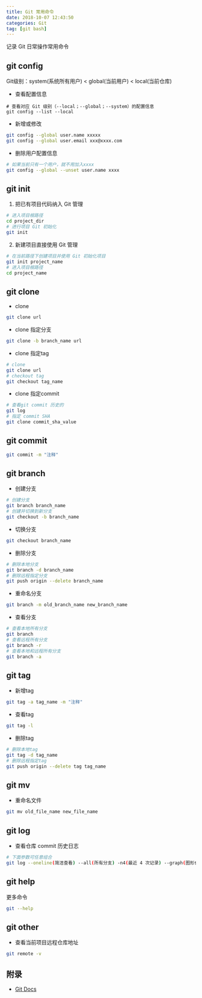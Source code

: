 ```yaml
---
title: Git 常用命令 
date: 2018-10-07 12:43:50
categories: Git
tag: [git bash]
---
```


记录 Git 日常操作常用命令

## git config
Git级别：system(系统所有用户) < global(当前用户) < local(当前仓库)
* 查看配置信息
```
# 查看对应 Git 级别（--local；--global；--system）的配置信息
git config --list --local
```
* 新增或修改
```sh
git config --global user.name xxxxx
git config --global user.email xxx@xxxx.com
```
* 删除用户配置信息
```sh
# 如果当前只有一个用户，就不用加入xxxx
git config --global --unset user.name xxxx
```

## git init
1. 把已有项目代码纳入 Git 管理
```sh
# 进入项目根路径
cd project_dir
# 进行项目 Git 初始化
git init
```
2. 新建项目直接使用 Git 管理
```sh
# 在当前路径下创建项目并使用 Git 初始化项目
git init project_name
# 进入项目根路径
cd project_name
```

## git clone
* clone 
```sh
git clone url
```
* clone 指定分支
```sh
git clone -b branch_name url
```
* clone 指定tag
```sh
# clone 
git clone url
# checkout tag
git checkout tag_name
```
* clone 指定commit
```sh
# 查看git commit 历史的
git log
# 指定 commit SHA
git clone commit_sha_value
```

## git commit
```sh
git commit -m "注释"
```

## git branch
* 创建分支
```sh
# 创建分支
git branch branch_name
# 创建并切换到新分支
git checkout -b branch_name
```
* 切换分支
```sh
git checkout branch_name
```
* 删除分支
```sh
# 删除本地分支
git branch -d branch_name
# 删除远程指定分支
git push origin --delete branch_name
```
* 重命名分支
```sh
git branch -m old_branch_name new_branch_name
```
* 查看分支
```sh
# 查看本地所有分支
git branch
# 查看远程所有分支
git branch -r
# 查看本地和远程所有分支
git branch -a
```

## git tag
* 新增tag
```sh
git tag -a tag_name -m "注释"
```
* 查看tag
```sh
git tag -l
```
* 删除tag
```sh
# 删除本地tag
git tag -d tag_name
# 删除远程指定tag
git push origin --delete tag tag_name
```

## git mv
* 重命名文件
```sh
git mv old_file_name new_file_name
```

## git log
* 查看仓库 commit 历史日志
```sh
# 下面参数可任意组合
git log --oneline(简洁查看) --all(所有分支) -n4(最近 4 次记录) --graph(图形化展示)
```

## git help
更多命令
```sh
git --help
```

## git other
* 查看当前项目远程仓库地址
```sh
git remote -v
```

## 附录
* [Git Docs](https://git-scm.com/docs)
